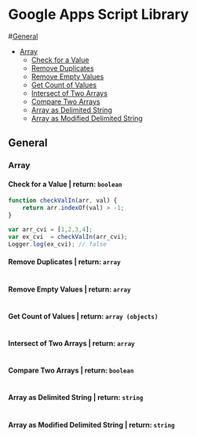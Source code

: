 # Google Apps Script Library

#[General](#general)
* [Array](#array)
  * [Check for a Value](#check-for-a-value)
  * [Remove Duplicates](#remove-duplicates)
  * [Remove Empty Values](#remove-empty)
  * [Get Count of Values](#get-count-of-values)
  * [Intersect of Two Arrays](#intersect-of-two-arrays)
  * [Compare Two Arrays](#compare-two-arrays)
  * [Array as Delimited String](#array-as-delimited-string)
  * [Array as Modified Delimited String](#array-as-modified-delimited-string)

## General

### Array

#### Check for a Value | return: `boolean`

```javascript
function checkValIn(arr, val) { 
	return arr.indexOf(val) > -1; 
}

var arr_cvi = [1,2,3,4];
var ex_cvi  = checkValIn(arr_cvi);
Logger.log(ex_cvi); // false
```

#### Remove Duplicates | return: `array`

```javascript
```

#### Remove Empty Values | return: `array`

```javascript
```

#### Get Count of Values | return: `array (objects)`

```javascript
```

#### Intersect of Two Arrays | return: `array`

```javascript
```

#### Compare Two Arrays | return: `boolean`

```javascript
```

#### Array as Delimited String | return: `string`

```javascript
```

#### Array as Modified Delimited String | return: `string`

```javascript
```
